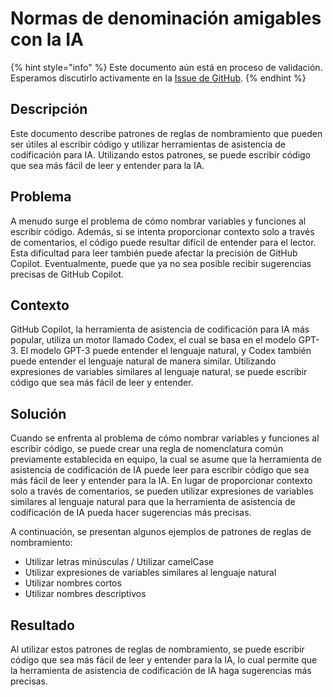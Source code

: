 # Normas de denominación amigables con la IA

{% hint style="info" %}
Este documento aún está en proceso de validación. Esperamos discutirlo activamente en la [Issue de GitHub](https://github.com/AI-Native-Development/docs/issues/6).
{% endhint %}

## Descripción

Este documento describe patrones de reglas de nombramiento que pueden ser útiles al escribir código y utilizar herramientas de asistencia de codificación para IA. Utilizando estos patrones, se puede escribir código que sea más fácil de leer y entender para la IA.

## Problema

A menudo surge el problema de cómo nombrar variables y funciones al escribir código. Además, si se intenta proporcionar contexto solo a través de comentarios, el código puede resultar difícil de entender para el lector. Esta dificultad para leer también puede afectar la precisión de GitHub Copilot. Eventualmente, puede que ya no sea posible recibir sugerencias precisas de GitHub Copilot.

## Contexto

GitHub Copilot, la herramienta de asistencia de codificación para IA más popular, utiliza un motor llamado Codex, el cual se basa en el modelo GPT-3. El modelo GPT-3 puede entender el lenguaje natural, y Codex también puede entender el lenguaje natural de manera similar. Utilizando expresiones de variables similares al lenguaje natural, se puede escribir código que sea más fácil de leer y entender.

## Solución

Cuando se enfrenta al problema de cómo nombrar variables y funciones al escribir código, se puede crear una regla de nomenclatura común previamente establecida en equipo, la cual se asume que la herramienta de asistencia de codificación de IA puede leer para escribir código que sea más fácil de leer y entender para la IA. En lugar de proporcionar contexto solo a través de comentarios, se pueden utilizar expresiones de variables similares al lenguaje natural para que la herramienta de asistencia de codificación de IA pueda hacer sugerencias más precisas.

A continuación, se presentan algunos ejemplos de patrones de reglas de nombramiento:

* Utilizar letras minúsculas / Utilizar camelCase
* Utilizar expresiones de variables similares al lenguaje natural
* Utilizar nombres cortos
* Utilizar nombres descriptivos

## Resultado

Al utilizar estos patrones de reglas de nombramiento, se puede escribir código que sea más fácil de leer y entender para la IA, lo cual permite que la herramienta de asistencia de codificación de IA haga sugerencias más precisas.